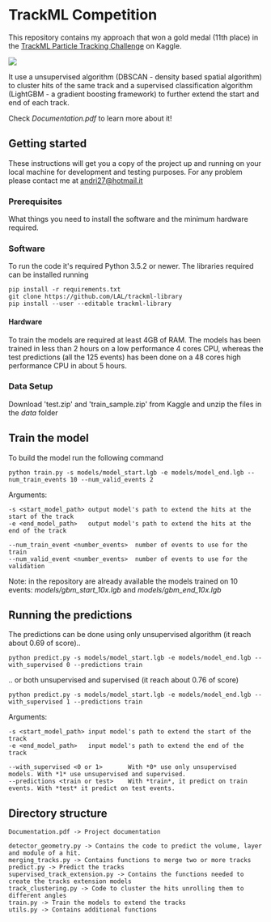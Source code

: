 # TrackML Competition
This repository contains my approach that won a gold medal (11th place) in the [TrackML Particle Tracking Challenge](https://www.kaggle.com/c/trackml-particle-identification) on Kaggle.

![](https://storage.googleapis.com/kaggle-media/competitions/CERN/cern_graphic.png)

It use a unsupervised algorithm (DBSCAN - density based spatial algorithm) to cluster hits of the same track and a supervised classification algorithm (LightGBM - a gradient boosting framework) to further extend the start and end of each track.

Check *Documentation.pdf* to learn more about it!

## Getting started
These instructions will get you a copy of the project up and running on your local machine for development and testing purposes.
For any problem please contact me at andri27@hotmail.it

### Prerequisites
What things you need to install the software and the minimum hardware required. 

### Software
To run the code it's required Python 3.5.2 or newer.
The libraries required can be installed running 

```
pip install -r requirements.txt
git clone https://github.com/LAL/trackml-library
pip install --user --editable trackml-library
``` 


#### Hardware
To train the models are required at least 4GB of RAM.
The models has been trained in less than 2 hours on a low performance 4 cores CPU, whereas the test predictions (all the 125 events) has been done on a 48 cores high performance CPU in about 5 hours.


### Data Setup
Download 'test.zip' and 'train_sample.zip' from Kaggle and unzip the files in the *data* folder

## Train the model
To build the model run the following command

```
python train.py -s models/model_start.lgb -e models/model_end.lgb --num_train_events 10 --num_valid_events 2
```

Arguments:
```
-s <start_model_path> output model's path to extend the hits at the start of the track
-e <end_model_path>   output model's path to extend the hits at the end of the track

--num_train_event <number_events>  number of events to use for the train
--num_valid_event <number_events>  number of events to use for the validation
```

Note: in the repository are already available the models trained on 10 events: *models/gbm_start_10x.lgb* and *models/gbm_end_10x.lgb*

## Running the predictions
The predictions can be done using only unsupervised algorithm (it reach about 0.69 of score).. 

```
python predict.py -s models/model_start.lgb -e models/model_end.lgb --with_supervised 0 --predictions train
```

.. or both unsupervised and supervised (it reach about 0.76 of score)

```
python predict.py -s models/model_start.lgb -e models/model_end.lgb --with_supervised 1 --predictions train
```

Arguments:
```
-s <start_model_path> input model's path to extend the start of the track 
-e <end_model_path>   input model's path to extend the end of the track

--with_supervised <0 or 1>       With *0* use only unsupervised models. With *1* use unsupervised and supervised.
--predictions <train or test>    With *train*, it predict on train events. With *test* it predict on test events. 
```

## Directory structure

```
Documentation.pdf -> Project documentation

detector_geometry.py -> Contains the code to predict the volume, layer and module of a hit.
merging_tracks.py -> Contains functions to merge two or more tracks
predict.py -> Predict the tracks
supervised_track_extension.py -> Contains the functions needed to create the tracks extension models
track_clustering.py -> Code to cluster the hits unrolling them to different angles
train.py -> Train the models to extend the tracks
utils.py -> Contains additional functions
```
